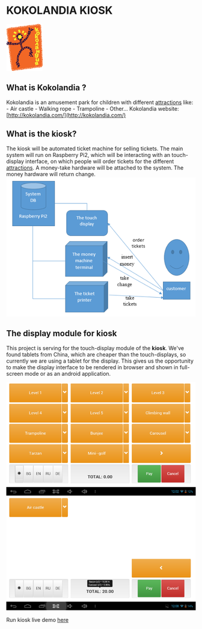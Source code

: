 # KOKOLANDIA KIOSK
![Screenshot 1](readme/kokolandia.png)
## What is Kokolandia ?

Kokolandia is an amusement park for children with different <u>attractions</u> like:
	- Air castle
	- Walking rope
	- Trampoline
	- Other...
Kokolandia website: [http://kokolandia.com/](http://kokolandia.com/)

## What is the kiosk?

The kiosk will be automated ticket machine for selling tickets. The main system will run on Raspberry Pi2, which will be
interacting with an touch-display interface, on which people will order tickets for the different <u>attractions</u>.
A money-take hardware will be attached to the system. The money hardware will return change.
![Screenshot 1](readme/schema.png)	

## The display module for kiosk

This project is serving for the touch-display module of the **kiosk**. We've found tablets from China, 
which are cheaper than the touch-displays, so currently we are using a tablet for the display. This gives us the
opportunity to make the display interface to be rendered in browser and shown in full-screen mode or as an android
application.

![Screenshot 1](readme/screenshot_01.png)  ![Screenshot 2](readme/screenshot_02.png)


Run kiosk live demo [here](http://www.viki3d.com/demos/kiosk)